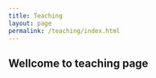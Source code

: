 ```yaml
---
title: Teaching
layout: page
permalink: /teaching/index.html
---
```


## Wellcome to teaching page
<p>
<a class="link" href="{{ site.url }}/teaching/OR>Operations research</a>
</p>
